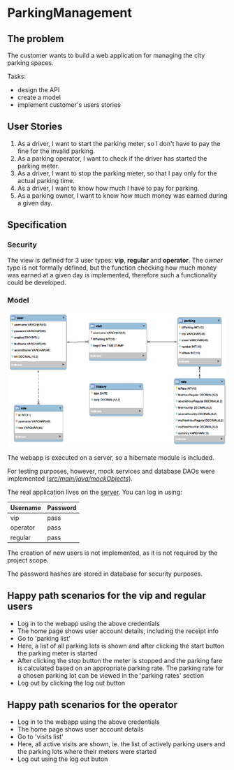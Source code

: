 # ParkingManagement

## The problem
The customer wants to build a web application for managing the city parking spaces.

Tasks:
* design the API 
* create a model 
* implement customer's users stories

## User Stories
1. As a driver, I want to start the parking meter, so I don't have to pay the fine for the invalid parking.
2. As a parking operator, I want to check if the driver has started the parking meter.
3. As a driver, I want to stop the parking meter, so that I pay only for the actual parking time.
4. As a driver, I want to know how much I have to pay for parking.
5. As a parking owner, I want to know how much money was earned during a given day.


## Specification

### Security
The view is defined for 3 user types: **vip**, **regular** and **operator**.
The *owner* type is not formally defined, but the function checking how much
money was earned at a given day is implemented, therefore such a functionality
could be developed.

### Model
![model](other/model.png)

The webapp is executed on a server, so a hibernate module is included.

For testing purposes, however, mock services and database DAOs were implemented
([*src/main/java/mockObjects*](src/main/java/mockObjects)).

The real application lives on the [server](http://serve.bpointer.cloud).
You can log in using:

|Username|Password|
|--------|--------|
|vip     |pass    |
|operator|pass    |
|regular |pass    |

The creation of new users is not implemented,
as it is not required by the project scope.

The password hashes are stored in database for security purposes.

## Happy path scenarios for the vip and regular users

* Log in to the webapp using the above credentials
* The home page shows user account details, including the receipt info
* Go to 'parking list'
* Here, a list of all parking lots is shown and after clicking
the start button the parking meter is started
* After clicking the stop button the meter is stopped
and the parking fare is calculated based on an appropriate parking rate.
The parking rate for a chosen parking lot can be viewed
in the 'parking rates' section
* Log out by clicking the log out button

## Happy path scenarios for the operator
* Log in to the webapp using the above credentials
* The home page shows user account details
* Go to 'visits list'
* Here, all active visits are shown, ie. the list of actively parking users
and the parking lots where their meters were started
* Log out using the log out buton
